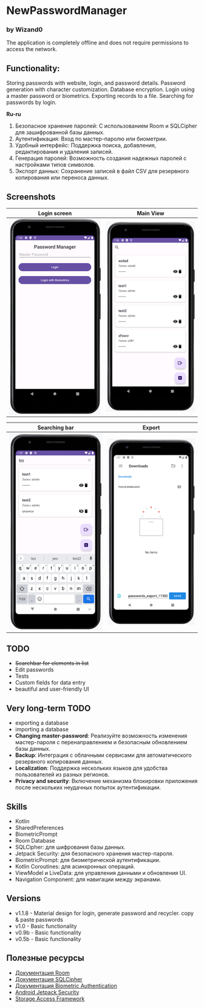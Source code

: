 # NewPasswordManager
### by Wizand0

The application is completely offline and does not require permissions to access the network.

## Functionality:

Storing passwords with website, login, and password details.
Password generation with character customization.
Database encryption.
Login using a master password or biometrics.
Exporting records to a file.
Searching for passwords by login.

**Ru-ru**
1. Безопасное хранение паролей: С использованием Room и SQLCipher для зашифрованной базы данных.
2. Аутентификация: Вход по мастер-паролю или биометрии.
3. Удобный интерфейс: Поддержка поиска, добавления, редактирования и удаления записей.
4. Генерация паролей: Возможность создания надежных паролей с настройками типов символов.
5. Экспорт данных: Сохранение записей в файл CSV для резервного копирования или переноса данных.


## Screenshots

Login screen          |         Main View
:-------------------------:|:------------------------------:
![screenshot](screenshot1.png)  | ![screenshot](screenshot2.png)

Searching bar        |  Export
:-------------------------:|:------------------------------:
![screenshot](screenshot3.png) |  ![screenshot](screenshot4.png)

## TODO
- ~~Searchbar for elements in list~~
- Edit passwords
- Tests
- Custom fields for data entry
- beautiful and user-friendly UI

## Very long-term TODO
- exporting a database
- importing a database
- **Changing master-password**: Реализуйте возможность изменения мастер-пароля с перенаправлением и безопасным обновлением базы данных.
- **Backup**: Интеграция с облачными сервисами для автоматического резервного копирования данных.
- **Localization**: Поддержка нескольких языков для удобства пользователей из разных регионов.
- **Privacy and security**: Включение механизма блокировки приложения после нескольких неудачных попыток аутентификации.

## Skills
- Kotlin
- SharedPreferences
- BiometricPrompt
- Room Database
- SQLCipher: для шифрования базы данных.
- Jetpack Security: для безопасного хранения мастер-пароля.
- BiometricPrompt: для биометрической аутентификации.
- Kotlin Coroutines: для асинхронных операций.
- ViewModel и LiveData: для управления данными и обновления UI.
- Navigation Component: для навигации между экранами.

## Versions
- v1.1.8 - Material design for login, generate password and recycler. copy & paste passwords
- v1.0 - Basic functionality
- v0.9b - Basic functionality
- v0.5b - Basic functionality

## Полезные ресурсы

- [Документация Room](https://developer.android.com/training/data-storage/room)
- [Документация SQLCipher](https://www.zetetic.net/sqlcipher/sqlcipher-for-android/)
- [Документация Biometric Authentication](https://developer.android.com/training/sign-in/biometric-auth)
- [Android Jetpack Security](https://developer.android.com/jetpack/androidx/releases/security)
- [Storage Access Framework](https://developer.android.com/guide/topics/providers/document-provider)
